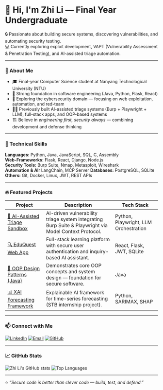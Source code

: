 # 👋 Hi, I'm Zhi Li — Final Year Undergraduate

🔒 Passionate about building secure systems, discovering vulnerabilities, and automating security testing.  
💻 Currently exploring exploit development, VAPT (Vulnerability Assessment & Penetration Testing), and AI-assisted triage automation.

---

### 🧭 About Me
- 🎓 Final-year Computer Science student at Nanyang Technological University (NTU)
- 🧰 Strong foundation in software engineering (Java, Python, Flask, React)
- 🧠 Exploring the cybersecurity domain — focusing on web exploitation, automation, and red-team 
- 🧑‍💻 Previously built AI-assisted triage systems (Burp + Playwright + LLM), full-stack apps, and OOP-based systems
- 🏗️ Believe in *engineering first, security always* — combining development and defense thinking

---

### 🧩 Technical Skills
**Languages:** Python, Java, JavaScript, SQL, C, Assembly  
**Web-Frameworks:** Flask, React, Django, Node.js  
**Security Tools:** Burp Suite, Nmap, Metasploit, Wireshark  
**Automation & AI:** LangChain, MCP Server
**Databases:** PostgreSQL, SQLite  
**Others:** Git, Docker, Linux, JWT, REST APIs

---

### 🔥 Featured Projects
| Project | Description | Tech Stack |
|----------|--------------|------------|
| [🧠 AI-Assisted Triage Sandbox](https://github.com/yourusername/ai-triage-sandbox) | AI-driven vulnerability triage system integrating Burp Suite & Playwright via Model Context Protocol. | Python, Playwright, LLM Orchestration |
| [🔍 EduQuest Web App](https://github.com/yourusername/eduquest-frontend) | Full-stack learning platform with secure user authentication and inquiry-based AI assistant. | React, Flask, JWT, SQLite |
| [🧰 OOP Design Patterns (Java)](https://github.com/yourusername/oop-design-patterns) | Demonstrates core OOP concepts and system design — foundation for secure software. | Java |
| [📊 XAI Forecasting Framework](https://github.com/yourusername/xai-forecasting-stb) | Explainable AI framework for time-series forecasting (STB internship project). | Python, SARIMAX, SHAP |

---

### 📫 Connect with Me
[![LinkedIn](https://img.shields.io/badge/LinkedIn-Zhi%20Li%20Chua-blue?style=flat-square&logo=linkedin)](https://www.linkedin.com/in/zhi-li-chua/)
[![Email](https://img.shields.io/badge/Email-zchua040@e.ntu.edu.sg-red?style=flat-square&logo=gmail)](mailto:zchua040@e.ntu.edu.sg)
[![GitHub](https://img.shields.io/badge/GitHub-zhilichua-black?style=flat-square&logo=github)](https://github.com/zhilichua)

---

### 📈 GitHub Stats
![Zhi Li's GitHub stats](https://github-readme-stats.vercel.app/api?username=zhilichua&show_icons=true&theme=tokyonight)
![Top Languages](https://github-readme-stats.vercel.app/api/top-langs/?username=zhilichua&layout=compact&theme=tokyonight)

---

⭐ *“Secure code is better than clever code — build, test, and defend.”*
